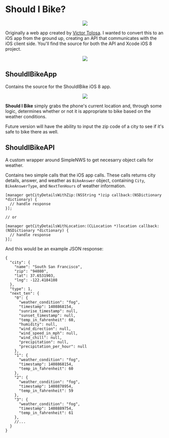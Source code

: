 Should I Bike?
===

<p align="center">
  <img src="http://i.imgur.com/GlhXsDE.png" />
</p>

Originally a web app created by [Victor Tolosa](http://victortolosa.com/bike/). I wanted to convert this to an iOS app from the ground up, creating an API that communicates with the iOS client side. You'll find the source for both the API and Xcode iOS 8 project.

<p align="center">
  <img src="http://victortolosa.com/portfolio/imgs/projectmockups/bikenow.png" />
</p>

ShouldIBikeApp
---
Contains the source for the ShouldIBike iOS 8 app.

<p align="center">
  <img src="http://i.imgur.com/p49tQ7V.png" />
</p>

**Should I Bike** simply grabs the phone's current location and, through some logic, determines whether or not it is appropriate to bike based on the weather conditions.

Future version will have the ability to input the zip code of a city to see if it's safe to bike there as well.

ShouldIBikeAPI
---
A custom wrapper around SimpleNWS to get necesarry object calls for weather.

Contains two simple calls that the iOS app calls. These calls returns city details, answer, and weather as `BikeAnswer` object, containing `City`, `BikeAnswerType`, and `NextTenHours` of weather information. 

```
[manager getCityDetailsWithZip:(NSString *)zip callback:(NSDictionary *dictionary) {
  // handle response
}];

// or

[manager getCityDetailsWithLocation:(CLLocation *)location callback:(NSDictionary *dictionary) {
  // handle response
}];
```

And this would be an example JSON response:

```
{
  "city": {
    "name": "South San Francisco",
    "zip": "94080",
    "lat": 37.6531903,
    "lng": -122.4184108
  },
  "type": 1,
  "next_ten": {
    "0": {
      "weather_condition": "fog",
      "timestamp": 1408868154,
      "sunrise_timestamp": null,
      "sunset_timestamp": null,
      "temp_in_fahrenheit": 60,
      "humidity": null,
      "wind_direction": null,
      "wind_speed_in_mph": null,
      "wind_chill": null,
      "precipitation": null,
      "precipitation_per_hour": null
    },
    "1": {
      "weather_condition": "fog",
      "timestamp": 1408868154,
      "temp_in_fahrenheit": 60
    },
    "2": {
      "weather_condition": "fog",
      "timestamp": 1408878954,
      "temp_in_fahrenheit": 59
    },
    "3": {
      "weather_condition": "fog",
      "timestamp": 1408889754,
      "temp_in_fahrenheit": 61
    },
    //...
  }
}
```
